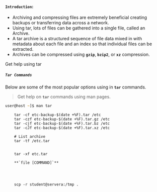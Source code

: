 

#### **`Introduction`**:


- Archiving and compressing files are extremely beneficial creating backups or transferring data across a network.
-  Using tar, lots of files can be gathered into a single file, called an Archive. 
- A tar archive is a structured sequence of file data mixed in with metadata about each file and an index so that individual files can be extracted. 
- Archives can be compressed using **`gzip`**, **`bzip2`**, or **`xz`** compression.


Get help using tar 

##### **`Tar Commands`**
Below are some of the most popular options using in **`tar`** commands.


> Get help on **`tar`** commands using man pages.
```zsh
user@host ~]$ man tar 
```


		tar -cf etc-backup-$(date +%F).tar /etc
		tar -czf etc-backup-$(date +%F).tar.gz /etc
		tar -cjf etc-backup-$(date +%F).tar.bz /etc
		tar -cJf etc-backup-$(date +%F).tar.xz /etc 

		# List archive 
		tar -tf /etc.tar


		tar -xf etc.tar

		**`file [COMMAND]`**




		scp -r student@servera:/tmp .


